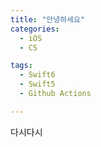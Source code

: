 ```yaml
---
title: "안녕하세요"
categories:
  - iOS
  - CS

tags:
  - Swift6
  - Swift5
  - Github Actions

---
```


다시다시

